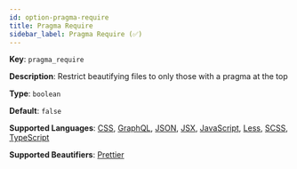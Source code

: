 ```yaml
---
id: option-pragma-require
title: Pragma Require
sidebar_label: Pragma Require (✅)
---
```

**Key**: `pragma_require`

**Description**: Restrict beautifying files to only those with a pragma at the top

**Type**: `boolean`

**Default**: `false`

**Supported Languages**: [CSS](/docs/language-css.html), [GraphQL](/docs/language-graphql.html), [JSON](/docs/language-json.html), [JSX](/docs/language-jsx.html), [JavaScript](/docs/language-javascript.html), [Less](/docs/language-less.html), [SCSS](/docs/language-scss.html), [TypeScript](/docs/language-typescript.html)

**Supported Beautifiers**: [Prettier](/docs/beautifier-prettier.html)
